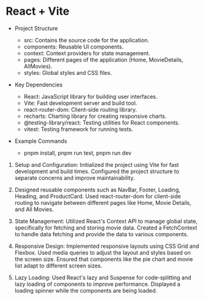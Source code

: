 # React + Vite

- Project Structure
  * src: Contains the source code for the application.
  * components: Reusable UI components.
  * context: Context providers for state management.
  * pages: Different pages of the application (Home, MovieDetails, AllMovies).
  * styles: Global styles and CSS files.

- Key Dependencies
  * React: JavaScript library for building user interfaces.
  * Vite: Fast development server and build tool.
  * react-router-dom: Client-side routing library.
  * recharts: Charting library for creating responsive charts.
  * @testing-library/react: Testing utilities for React components.
  * vitest: Testing framework for running tests.

- Example Commands
  * pnpm install, pnpm run test, pnpm run dev

1. Setup and Configuration:
   Initialized the project using Vite for fast development and build times.
   Configured the project structure to separate concerns and improve maintainability.

2. Designed reusable components such as
   NavBar, Footer, Loading, Heading, and ProductCard.
   Used react-router-dom for client-side routing to navigate between different pages like Home, Movie Details, and All Movies.

3. State Management:
   Utilized React's Context API to manage global state, specifically for fetching and storing movie data.
   Created a FetchContext to handle data fetching and provide the data to various components.

4. Responsive Design:
   Implemented responsive layouts using CSS Grid and Flexbox.
   Used media queries to adjust the layout and styles based on the screen size.
   Ensured that components like the pie chart and movie list adapt to different screen sizes.

5. Lazy Loading:
   Used React's lazy and Suspense for code-splitting and lazy loading of components to improve performance.
   Displayed a loading spinner while the components are being loaded.

